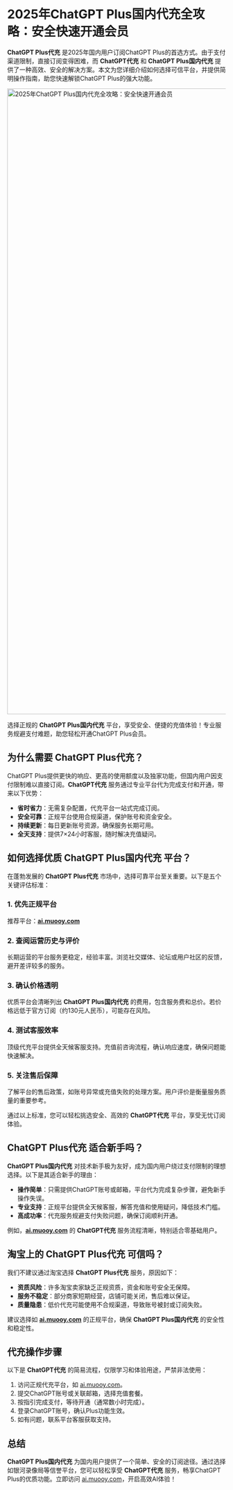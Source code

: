 # 2025年ChatGPT Plus国内代充全攻略：安全快速开通会员

**ChatGPT Plus代充** 是2025年国内用户订阅ChatGPT Plus的首选方式。由于支付渠道限制，直接订阅变得困难，而 **ChatGPT代充** 和 **ChatGPT Plus国内代充** 提供了一种高效、安全的解决方案。本文为您详细介绍如何选择可信平台，并提供简明操作指南，助您快速解锁ChatGPT Plus的强大功能。

<img width="2560" height="1440" alt="2025年ChatGPT Plus国内代充全攻略：安全快速开通会员" src="https://github.com/user-attachments/assets/f75f9b15-d86d-4d0a-93e6-143f4b078068" />

选择正规的 **ChatGPT Plus国内代充** 平台，享受安全、便捷的充值体验！专业服务规避支付难题，助您轻松开通ChatGPT Plus会员。

## 为什么需要 **ChatGPT Plus代充**？

ChatGPT Plus提供更快的响应、更高的使用额度以及独家功能，但国内用户因支付限制难以直接订阅。**ChatGPT代充** 服务通过专业平台代为完成支付和开通，带来以下优势：

- **省时省力**：无需复杂配置，代充平台一站式完成订阅。
- **安全可靠**：正规平台使用合规渠道，保护账号和资金安全。
- **持续更新**：每日更新账号资源，确保服务长期可用。
- **全天支持**：提供7×24小时客服，随时解决充值疑问。

## 如何选择优质 **ChatGPT Plus国内代充** 平台？

在蓬勃发展的 **ChatGPT Plus代充** 市场中，选择可靠平台至关重要。以下是五个关键评估标准：

### 1. 优先正规平台
推荐平台：**[ai.muooy.com](https://ai.muooy.com/)**  


### 2. 查阅运营历史与评价
长期运营的平台服务更稳定，经验丰富。浏览社交媒体、论坛或用户社区的反馈，避开差评较多的服务。

### 3. 确认价格透明
优质平台会清晰列出 **ChatGPT Plus国内代充** 的费用，包含服务费和总价。若价格远低于官方订阅（约130元人民币），可能存在风险。

### 4. 测试客服效率
顶级代充平台提供全天候客服支持。充值前咨询流程，确认响应速度，确保问题能快速解决。

### 5. 关注售后保障
了解平台的售后政策，如账号异常或充值失败的处理方案。用户评价是衡量服务质量的重要参考。

通过以上标准，您可以轻松挑选安全、高效的 **ChatGPT代充** 平台，享受无忧订阅体验。

## **ChatGPT Plus代充** 适合新手吗？

**ChatGPT Plus国内代充** 对技术新手极为友好，成为国内用户绕过支付限制的理想选择。以下是其适合新手的理由：

- **操作简单**：只需提供ChatGPT账号或邮箱，平台代为完成复杂步骤，避免新手操作失误。
- **专业支持**：正规平台提供全天候客服，解答充值和使用疑问，降低技术门槛。
- **高成功率**：代充服务规避支付失败问题，确保订阅顺利开通。

例如，**[ai.muooy.com](https://ai.muooy.com/)** 的 **ChatGPT代充** 服务流程清晰，特别适合零基础用户。

## 淘宝上的 **ChatGPT Plus代充** 可信吗？

我们不建议通过淘宝选择 **ChatGPT Plus代充** 服务，原因如下：

- **资质风险**：许多淘宝卖家缺乏正规资质，资金和账号安全无保障。
- **服务不稳定**：部分商家短期经营，店铺可能关闭，售后难以保证。
- **质量隐患**：低价代充可能使用不合规渠道，导致账号被封或订阅失败。

建议选择如 **[ai.muooy.com](https://ai.muooy.com/)** 的正规平台，确保 **ChatGPT Plus国内代充** 的安全性和稳定性。

## 代充操作步骤

以下是 **ChatGPT代充** 的简易流程，仅限学习和体验用途，严禁非法使用：

1. 访问正规代充平台，如 [ai.muooy.com](https://ai.muooy.com/)。
2. 提交ChatGPT账号或关联邮箱，选择充值套餐。
3. 按指引完成支付，等待开通（通常数小时完成）。
4. 登录ChatGPT账号，确认Plus功能生效。
5. 如有问题，联系平台客服获取支持。

## 总结

**ChatGPT Plus国内代充** 为国内用户提供了一个简单、安全的订阅途径。通过选择如银河录像局等信誉平台，您可以轻松享受 **ChatGPT代充** 服务，畅享ChatGPT Plus的优质功能。立即访问 [ai.muooy.com](https://ai.muooy.com/)，开启高效AI体验！
